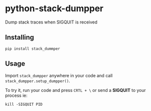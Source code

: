 # python-stack-dumpper
Dump stack traces when SIGQUIT is received

## Installing
```
pip install stack_dummper
```

## Usage
Import `stack_dumpper` anywhere in your code and call `stack_dumpper.setup_dumpper()`.

To try it, run your code and press `CRTL + \` or send a **SIGQUIT** to your process ie:
```
kill -SIGQUIT PID
```
